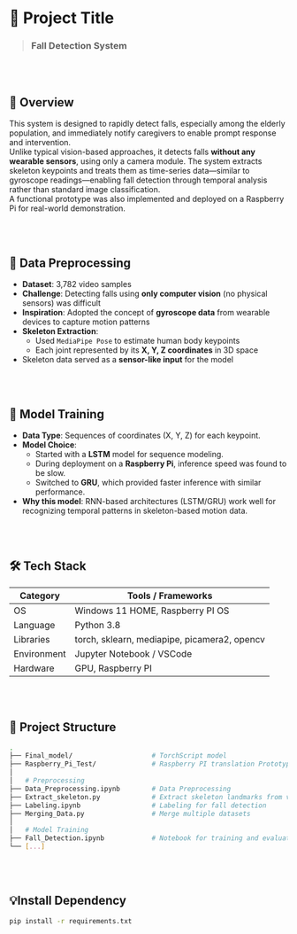 # 📌 Project Title

> ### **Fall Detection System**



<br><br>
## 📖 Overview

This system is designed to rapidly detect falls, especially among the elderly population, and immediately notify caregivers to enable prompt response and intervention.  
Unlike typical vision-based approaches, it detects falls **without any wearable sensors**, using only a camera module.
The system extracts skeleton keypoints and treats them as time-series data—similar to gyroscope readings—enabling fall detection through temporal analysis rather than standard image classification.  
A functional prototype was also implemented and deployed on a Raspberry Pi for real-world demonstration.


<br><br>
## 🧩 Data Preprocessing
- **Dataset**: 3,782 video samples
- **Challenge**: Detecting falls using **only computer vision** (no physical sensors) was difficult
- **Inspiration**: Adopted the concept of **gyroscope data** from wearable devices to capture motion patterns
- **Skeleton Extraction**:
  - Used `MediaPipe Pose` to estimate human body keypoints
  - Each joint represented by its **X, Y, Z coordinates** in 3D space
- Skeleton data served as a **sensor-like input** for the model

<br><br>
## 🤖 Model Training
- **Data Type**: Sequences of coordinates (X, Y, Z) for each keypoint.
- **Model Choice**:
  - Started with a **LSTM** model for sequence modeling.
  - During deployment on a **Raspberry Pi**, inference speed was found to be slow.
  - Switched to **GRU**, which provided faster inference with similar performance.
- **Why this model**: RNN-based architectures (LSTM/GRU) work well for recognizing temporal patterns in skeleton-based motion data.


<br><br>
## 🛠️ Tech Stack

| Category        | Tools / Frameworks                |
|----------------|-----------------------------------|
| OS              | Windows 11 HOME, Raspberry PI OS |
| Language        | Python 3.8                       |
| Libraries       | torch, sklearn, mediapipe, picamera2, opencv |
| Environment     | Jupyter Notebook / VSCode |
| Hardware        | GPU, Raspberry PI                |


<br><br>
## 📂 Project Structure

```bash
.
├── Final_model/                    # TorchScript model 
├── Raspberry_Pi_Test/              # Raspberry PI translation Prototype
│ 
│   # Preprocessing
├── Data_Preprocessing.ipynb        # Data Preprocessing
├── Extract_skeleton.py             # Extract skeleton landmarks from video frames
├── Labeling.ipynb                  # Labeling for fall detection
├── Merging_Data.py                 # Merge multiple datasets
│ 
│   # Model Training
├── Fall_Detection.ipynb            # Notebook for training and evaluation
└── [...]
```

<br><br>
## 💡Install Dependency

```bash
pip install -r requirements.txt
```
